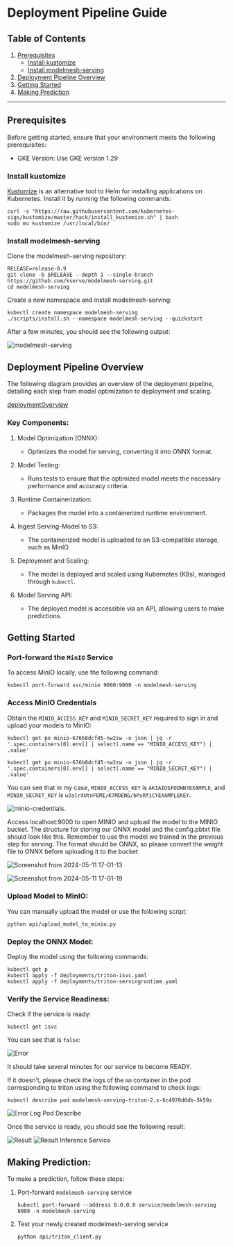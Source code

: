 # Deployment Pipeline Guide

## Table of Contents

1. [Prerequisites](#prerequisites)
   - [Install kustomize](#install-kustomize)
   - [Install modelmesh-serving](#install-modelmesh-serving)
2. [Deployment Pipeline Overview](deployment-pipeline-overview)
3. [Getting Started](#getting-started)
4. [Making Prediction](#making-prediction)

---

## Prerequisites

Before getting started, ensure that your environment meets the following prerequisites:

- GKE Version: Use GKE version 1.29

### Install kustomize

[Kustomize](https://kubectl.docs.kubernetes.io/) is an alternative tool to Helm for installing applications on Kubernetes. Install it by running the following commands:

```shell
curl -s "https://raw.githubusercontent.com/kubernetes-sigs/kustomize/master/hack/install_kustomize.sh" | bash
sudo mv kustomize /usr/local/bin/
```

### Install modelmesh-serving

Clone the modelmesh-serving repository:

```shell
RELEASE=release-0.9
git clone -b $RELEASE --depth 1 --single-branch https://github.com/kserve/modelmesh-serving.git
cd modelmesh-serving
```

Create a new namespace and install modelmesh-serving:

```shell
kubectl create namespace modelmesh-serving
./scripts/install.sh --namespace modelmesh-serving --quickstart

```

After a few minutes, you should see the following output:

![modelmesh-serving](https://github.com/HungNguyenDev1511/Car-detection-serving-model/blob/refactor/images/modelmesh-serving-installation.png)

## Deployment Pipeline Overview

The following diagram provides an overview of the deployment pipeline, detailing each step from model optimization to deployment and scaling.

[deploymentOverview](images/deployment_pipeline.png)

### Key Components:

1. Model Optimization (ONNX):
    - Optimizes the model for serving, converting it into ONNX format.

2. Model Testing:

    - Runs tests to ensure that the optimized model meets the necessary performance and accuracy criteria.

3. Runtime Containerization:

    - Packages the model into a containerized runtime environment.

4. Ingest Serving-Model to S3:

    - The containerized model is uploaded to an S3-compatible storage, such as MinIO.
5. Deployment and Scaling:

    - The model is deployed and scaled using Kubernetes (K8s), managed through `kubectl`.

6. Model Serving API:

    - The deployed model is accessible via an API, allowing users to make predictions.

## Getting Started

### Port-forward the `MinIO` Service

To access MinIO locally, use the following command:

```shell
kubectl port-forward svc/minio 9000:9000 -n modelmesh-serving
```

### Access MinIO Credentials

Obtain the `MINIO_ACCESS_KEY` and `MINIO_SECRET_KEY` required to sign in and upload your models to MinIO:

```shell
kubectl get po minio-676b8dcf45-nw2zw -o json | jq -r '.spec.containers[0].env[] | select(.name == "MINIO_ACCESS_KEY") | .value'

kubectl get po minio-676b8dcf45-nw2zw -o json | jq -r '.spec.containers[0].env[] | select(.name == "MINIO_SECRET_KEY") | .value'
```

You can see that in my case, `MINIO_ACCESS_KEY` is `AKIAIOSFODNN7EXAMPLE`, and `MINIO_SECRET_KEY` is `wJalrXUtnFEMI/K7MDENG/bPxRfiCYEXAMPLEKEY`.

![minio-credentials](https://github.com/HungNguyenDev1511/Car-detection-serving-model/blob/refactor/images/minio-credentials.png).

Access localhost:9000 to open MINIO and upload the model to the MINIO bucket. The structure for storing our ONNX model and the config.pbtxt file should look like this. Remember to use the model we trained in the previous step for serving. The format should be ONNX, so please convert the weight file to ONNX before uploading it to the bucket

![Screenshot from 2024-05-11 17-01-13](https://github.com/HungNguyenDev1511/Capstone-Project-Model-Serving/assets/69066161/adc4b65c-a51c-4e64-9a1a-377f680810ed)

![Screenshot from 2024-05-11 17-01-19](https://github.com/HungNguyenDev1511/Capstone-Project-Model-Serving/assets/69066161/8461cdc0-1fcd-491e-9b24-8d8d9b5bfc58)


### Upload Model to MinIO:

You can manually upload the model or use the following script:
``` shell
python api/upload_model_to_minio.py
```

### Deploy the ONNX Model:

Deploy the model using the following commands:

```shell
kubectl get p
kubectl apply -f deployments/triton-isvc.yaml
kubectl apply -f deployments/triton-servingruntime.yaml
```

### Verify the Service Readiness:

Check if the service is ready:

```shell
kubectl get isvc
```

You can see that is `false`:

![Error](https://github.com/HungNguyenDev1511/Car-detection-serving-model/blob/refactor/images/false_modelmesh_deploy.png)

It should take several minutes for our service to become READY. 

If it doesn’t, please check the logs of the `mm` container in the pod corresponding to triton using the following command to check logs:

```shell
kubectl describe pod modelmesh-serving-triton-2.x-6c4978d6db-5k59z
```

![Error Log Pod Describe](https://github.com/HungNguyenDev1511/Car-detection-serving-model/blob/refactor/images/error_log_pod.png)


Once the service is ready, you should see the following result:

![Result](https://github.com/HungNguyenDev1511/Car-detection-serving-model/blob/refactor/images/result.png)
![Result Inference Service](https://github.com/HungNguyenDev1511/Car-detection-serving-model/blob/refactor/images/isvc.png)


## Making Prediction:

To make a prediction, follow these steps:

1. Port-forward `modelmesh-serving` service
    ```shell
    kubectl port-forward --address 0.0.0.0 service/modelmesh-serving 8008 -n modelmesh-serving
    ```
2. Test your newly created modelmesh-serving service
    ```shell
    python api/triton_client.py
    ```
